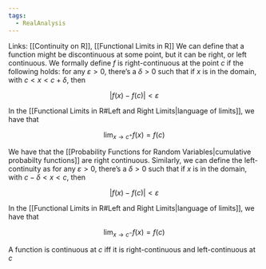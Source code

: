 ```yaml
---
tags:
  - RealAnalysis
---
```

Links: [[Continuity on R]], [[Functional Limits in R]]
We can define that a function might be discontinuous at some point, but it can be right, or left continuous. We formally define $f$ is right-continuous at the point $c$ if the following holds: for any $\varepsilon>0$, there’s a $\delta >0$ such that if $x$ is in the domain, with ${c < x <c+\delta}$, then

$$ |f(x) - f(c) | < \varepsilon $$

In the [[Functional Limits in R#Left and Right Limits|language of limits]], we have that

$$ \lim_{x \to c^+} f(x) = f(c) $$

We have that the [[Probability Functions for Random Variables|cumulative probabilty functions]] are right continuous.
Similarly, we can define the left-continuity as for any $\varepsilon>0$, there’s a $\delta >0$ such that if $x$ is in the domain, with ${c -\delta < x <c}$, then

$$ |f(x) - f(c) | < \varepsilon $$

In the [[Functional Limits in R#Left and Right Limits|language of limits]], we have that

$$ \lim_{x \to c^-} f(x) = f(c) $$

A function is continuous at $c$ iff it is right-continuous and left-continuous at $c$